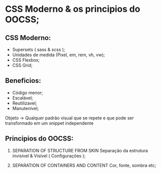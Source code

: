 # CSS Moderno & os principios do OOCSS;

## CSS Moderno:
  - Supersets ( sass & scss );
  - Unidades de medida (Pixel, em, rem, vh, vw);
  - CSS Flexbox;
  - CSS Grid;

## Beneficios:
  - Código menor;
  - Escalável;
  - Reutilizavel;
  - Manutenível;


Objeto
 -> Qualquer padrão visual que se repete e que pode ser transformado em um snippet independente

## Principios do OOCSS:

1. SEPARATION OF STRUCTURE FROM SKIN
    Separação da estrutura invisível & Visível ( Configurações );

2. SEPARATION OF CONTAINERS AND CONTENT
  Cor, fonte, sombra etc;